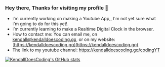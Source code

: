 ### Hey there, Thanks for visiting my profile 👋

<!--
**KendallDoesCoding/KendallDoesCoding** is a ✨ _special_ ✨ repository because its `README.md` (this file) appears on your GitHub profile.

Here are some projects I've worked on and what I'm going to be working on:
-->

- I’m currently working on making a Youtube App,, I'm not yet sure what I'm going to do for this yet!.
- I’m currently learning to make a Realtime Digital Clock in the browser.
- How to contact me: You can email me, on kendall@kendalldoescoding.gq, or on my website: [https://kendalldoescoding.gq](https://kendalldoescoding.gq)
- The link to my youtube channel: https://kendalldoescoding.gq/codingYT

[![KendallDoesCoding's GitHub stats](https://github-readme-stats.vercel.app/api?username=KendalldoesCoding&show_icons=true&theme=tokyonight)](https://github.com/KendallDoesCoding)
